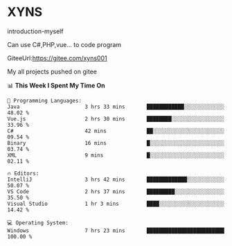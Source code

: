 # XYNS
introduction-myself

Can use C#,PHP,vue... to code program

GiteeUrl:https://gitee.com/xyns001

My all projects pushed on gitee

<!--START_SECTION:waka-->
📊 **This Week I Spent My Time On** 

```text
💬 Programming Languages: 
Java                     3 hrs 33 mins       ████████████░░░░░░░░░░░░░   48.02 % 
Vue.js                   2 hrs 30 mins       ████████░░░░░░░░░░░░░░░░░   33.96 % 
C#                       42 mins             ██░░░░░░░░░░░░░░░░░░░░░░░   09.54 % 
Binary                   16 mins             █░░░░░░░░░░░░░░░░░░░░░░░░   03.74 % 
XML                      9 mins              █░░░░░░░░░░░░░░░░░░░░░░░░   02.11 % 

🔥 Editors: 
IntelliJ                 3 hrs 42 mins       █████████████░░░░░░░░░░░░   50.07 % 
VS Code                  2 hrs 37 mins       █████████░░░░░░░░░░░░░░░░   35.50 % 
Visual Studio            1 hr 3 mins         ████░░░░░░░░░░░░░░░░░░░░░   14.42 % 

💻 Operating System: 
Windows                  7 hrs 23 mins       █████████████████████████   100.00 % 
```


<!--END_SECTION:waka-->
